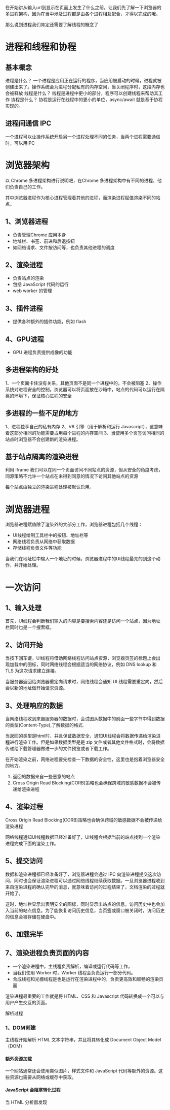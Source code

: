 在开始讲从输入url到显示在页面上发生了什么之前。让我们先了解一下浏览器的多进程架构，因为在当中涉及过程都是由各个进程相互配合，才得以完成的哦。

那么说到进程我们肯定还需要了解线程的概念了
# 进程和线程和协程
## 基本概念
进程是什么？
一个进程是应用正在运行的程序，当应用被启动的时候，进程就被创建出来了。操作系统会为进程分配私有的内存空间，当关闭程序时，这段内存也会被释放
线程是什么？
线程是进程中更小的部分，程序可以创建线程来帮助其工作
协程是什么？
协程是运行在线程中的更小的单位，async/await 就是基于协程实现的。

## 进程间通信 IPC
一个进程可以让操作系统开启另一个进程处理不同的任务，当两个进程需要通信时，可以用IPC

# 浏览器架构
以 Chrome 多进程架构进行说明吧，在Chrome 多进程架构中有不同的进程，他们负责自己的工作。

其中浏览器进程作为核心进程管理着其他的进程，而渲染进程赋值渲染不同的站点。

## 1、浏览器进程
- 负责管理Chrome 应用本身
- 地址栏、书签、前进和后退按钮
- 如网络请求、文件按访问等，也负责其他进程的调度
## 2、渲染进程
- 负责站点的渲染
- 包括 JavaScript 代码的运行
- web worker 的管理
## 3、插件进程
- 提供各种额外的插件功能，例如 flash
## 4、GPU进程
- GPU 进程负责提供成像的功能

## 多进程架构的好处
1、一个页面卡住没有关系，其他页面不是同一个进程中的，不会被阻塞
2、操作系统对进程安全的控制。浏览器可以将页面放在沙箱中，站点的代码可以运行在隔离的环境下，保证核心进程的安全

## 多进程的一些不足的地方
1、进程独享自己的私有内存
2、V8 引擎（用于解析和运行 Javascript），这意味着这部分相同的功能需要占用每个进程的内存空间
3、当使用多个页签访问相同的站点时浏览器不会创建新的渲染进程。

## 基于站点隔离的渲染进程
利用 iframe 我们可以在同一个页面访问不同站点的资源，但从安全的角度考虑，同源策略不允许一个站点在未得到同意的情况下访问其他站点的资源


每个站点由独立的渲染进程处理被默认启用。

# 浏览器进程
浏览器进程赋值除了渲染外的大部分工作，浏览器进程包括几个线程：
- UI线程绘制工具栏中的按钮、地址栏等
- 网络线程负责从网络中获取数据
- 存储线程负责文件等功能


当我们在地址栏中输入一个地址的时候，浏览器进程中的UI线程最先的到这个动作，并开始处理。

# 一次访问
## 1、输入处理
首先，UI线程会判断我们输入的内容是要搜索内容还是访问一个站点，因为地址栏同时也是一个搜索框。

## 2、访问开始
当按下回车键，UI线程将借助网络线程访问站点资源，浏览器页签的标题上会出现加载中的图标，同时网络线程会根据适当的网络协议，例如 DNS lookup 和 TLS 为这次请求建立连接。


当服务器返回给浏览器重定向请求时，网络线程会通知 UI 线程需要重定向，然后会以新的地址做开始请求资源。

## 3、处理响应的数据
当网络线程收到来自服务器的数据时，会试图从数据中的前面一些字节中得到数据的类型(Content-Type),了解数据的格式.

当返回的类型是html时，并且保证数据安全，通知UI线程会将数据传递给渲染进程进行渲染工作。但是如果数据类型是是 zip 文件或者其他文件格式时，会将数据传递给下载管理器做进一步的文件预览或者下载工作。

在开始渲染之前，网络进程要先检查一下数据的安全性，这里也是抱着浏览器安全的地方。
1. 返回的数据来自一些恶意的站点
2. Cross Origin Read Blocking(CORB)策略也会确保跨域的敏感数据不会被传递给渲染进程

## 4、渲染过程
Cross Origin Read Blocking(CORB)策略也会确保跨域的敏感数据不会被传递给渲染进程

网络线程通知UI线程数据已经准备好了，UI线程会根据当前的站点找到一个渲染进程完成下面的渲染工作。

## 5、提交访问

数据和渲染进程都已经准备好了，浏览器进程会通过 IPC 向渲染进程提交这次访问，同时也会保证渲染进程可以通过网络线程继续获取数据。一旦浏览器进程收到来自渲染进程的确认完毕的消息，就意味着访问的过程结束了，文档渲染的过程就开始了。

这时，地址栏显示出表明安全的图标，同时显示出站点的信息。访问历史中也会加入当前的站点信息。为了能恢复访问历史信息，当页签或窗口被关闭时，访问历史的信息会被存储在硬盘中。

## 6、加载完毕

## 7、渲染进程负责页面的内容

- 一个渲染进程中，主线程负责解析，编译或运行代码等工作，
- 当我们使用 Worker 时，Worker 线程会负责运行一部分代码。
- 合成线程和光栅线程是也是运行在渲染进程中的，负责更高效和顺畅的渲染页面


渲染进程最重要的工作就是将 HTML、CSS 和 Javascript 代码转换成一个可以与用户产生交互的页面。

解析过程
### 1、DOM创建
主线程开始解析 HTML 文本字符串，并且将其转化成 Document Object Model（DOM）

#### 额外资源加载

一个网站通常还会使用类似图片，样式文件和 JavaScript 代码等额外的资源。这些资源也需要从网络或缓存中获取。

#### JavaScript 会阻塞转化过程

当 HTML 分析器发现<script>标签时，会暂停接下来的 HTML 转化工作，然后加载、解析并且运行 Javascript 代码。因为在 Javascript 代码中可能会使用类似document.write这样的 API 去改变 DOM 的结构。这就是为什么 HTML 分析器必须等待 Javascript 代码运行结束才能继续分析的原因。

#### 告诉浏览器要如何加载资源
如果我们的 Javascript 代码并不需要改变 DOM，可以为<script>标签添加async或defer属性，这样浏览器就会异步的加载这些资源并且不会阻塞 HTML 转化过程。

如果 script 标签是由 JavaScript 代码创建的，标签的 async 属性会默认为 true。同时我们也可以使用一些预加载技术，比如<link ref="preload">来通知浏览器这些资源需要越快下载越好

### 2、样式计算
主线程会解析样式（CSS）并决定每个 DOM 元素的样式

### 3、布局
布局是为元素指定几何信息的过程。主线程遍历 DOM 结构中的元素及其样式，同时创建出带有坐标和元素尺寸信息的布局树（Layout tree）

- 只包含将会在页面中显示的元素
- 当一个元素的样式被设置成 display: none 时，元素就不会出现在布局树中
- 但那些样式被设置成 visiblility：hidden 的元素会出现在布局树中
- ，当我们使用一个包含内容的伪元素（例如p::before { content: 'Hi!' }）时，元素会出现在布局树中即使这个元素不存在于 DOM 树中，这也是为什么我们使用 DOM 提供的 API 无法获取伪元素的原因。

### 4、绘制
- DOM、样式和布局还是无法完成渲染工作
- 还需要知道绘制这些元素的顺序
- 主线程遍历布局树并创建绘制记录，绘制记录是一系列由绘制步骤组成的流程，例如先绘制背景，然后是文字，然后是形状。

### 5、渲染过程是昂贵的
- 当布局树改变时，绘制需要重构页面中变化的部分。
- 当一些元素有动画发生时，浏览器需要在每一帧中绘制这些元素
- 当无法保证每一帧绘制的连续性时，用户就会感觉到卡顿。

- 为了不影响渲染操作，我们可以将 Javascript 操作优化成小块，然后使用requestAnimationFrame()
- 当需要大量计算时，也可以使用 Worker 来避免阻塞主进程。

### 6、合成
浏览器已经知道了文档结构、每一个元素的样式，元素的几何信息，绘制的顺序。将这些信息转化成屏幕上像素的过程叫做光栅化，光栅化是图形学的范畴。
